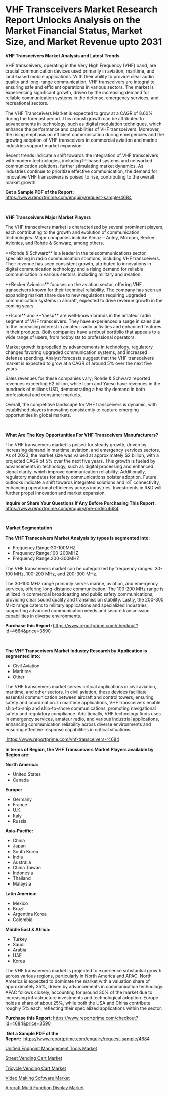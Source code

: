 <p><h1>VHF Transceivers Market Research Report Unlocks Analysis on the Market Financial Status, Market Size, and Market Revenue upto 2031</h1></p><p><strong>VHF Transceivers Market Analysis and Latest Trends</strong></p>
<p><p>VHF transceivers, operating in the Very High Frequency (VHF) band, are crucial communication devices used primarily in aviation, maritime, and land-based mobile applications. With their ability to provide clear audio quality and long-range communication, VHF transceivers are integral to ensuring safe and efficient operations in various sectors. The market is experiencing significant growth, driven by the increasing demand for reliable communication systems in the defense, emergency services, and recreational sectors.</p><p>The VHF Transceivers Market is expected to grow at a CAGR of 8.60% during the forecast period. This robust growth can be attributed to advancements in technology, such as digital modulation techniques, which enhance the performance and capabilities of VHF transceivers. Moreover, the rising emphasis on efficient communication during emergencies and the growing adoption of VHF transceivers in commercial aviation and marine industries support market expansion. </p><p>Recent trends indicate a shift towards the integration of VHF transceivers with modern technologies, including IP-based systems and networked communication solutions, further stimulating market dynamics. As industries continue to prioritize effective communication, the demand for innovative VHF transceivers is poised to rise, contributing to the overall market growth.</p></p>
<p><strong>Get a Sample PDF of the Report:&nbsp;</strong> <a href="https://www.reportprime.com/enquiry/request-sample/4684">https://www.reportprime.com/enquiry/request-sample/4684</a></p>
<p>&nbsp;</p>
<p><strong>VHF Transceivers Major Market Players</strong></p>
<p><p>The VHF transceivers market is characterized by several prominent players, each contributing to the growth and evolution of communication technologies. Major companies include Almaz – Antey, Morcom, Becker Avionics, and Rohde & Schwarz, among others.</p><p>**Rohde & Schwarz** is a leader in the telecommunications sector, specializing in radio communication solutions, including VHF transceivers. Their revenue has seen consistent growth, attributed to innovations in digital communication technology and a rising demand for reliable communication in various sectors, including military and aviation.</p><p>**Becker Avionics** focuses on the aviation sector, offering VHF transceivers known for their technical reliability. The company has seen an expanding market share due to new regulations requiring upgraded communication systems in aircraft, expected to drive revenue growth in the coming years.</p><p>**Icom** and **Yaesu** are well-known brands in the amateur radio segment of VHF transceivers. They have experienced a surge in sales due to the increasing interest in amateur radio activities and enhanced features in their products. Both companies have a robust portfolio that appeals to a wide range of users, from hobbyists to professional operators.</p><p>Market growth is propelled by advancements in technology, regulatory changes favoring upgraded communication systems, and increased defense spending. Analyst forecasts suggest that the VHF transceivers market is expected to grow at a CAGR of around 5% over the next five years.</p><p>Sales revenues for these companies vary; Rohde & Schwarz reported revenues exceeding €2 billion, while Icom and Yaesu have revenues in the hundreds of millions USD, demonstrating a healthy demand in both professional and consumer markets.</p><p>Overall, the competitive landscape for VHF transceivers is dynamic, with established players innovating consistently to capture emerging opportunities in global markets.</p></p>
<p>&nbsp;</p>
<p><strong>What Are The Key Opportunities For VHF Transceivers Manufacturers?</strong></p>
<p><p>The VHF transceivers market is poised for steady growth, driven by increasing demand in maritime, aviation, and emergency services sectors. As of 2023, the market size was valued at approximately $2 billion, with a projected CAGR of 5% over the next five years. This growth is fueled by advancements in technology, such as digital processing and enhanced signal clarity, which improve communication reliability. Additionally, regulatory mandates for safety communications bolster adoption. Future outlooks indicate a shift towards integrated solutions and IoT connectivity, enhancing operational efficiency across industries. Investments in R&D will further propel innovation and market expansion.</p></p>
<p><strong>Inquire or Share Your Questions If Any Before Purchasing This Report:</strong> <a href="https://www.reportprime.com/enquiry/pre-order/4684">https://www.reportprime.com/enquiry/pre-order/4684</a></p>
<p>&nbsp;</p>
<p><strong>Market Segmentation</strong></p>
<p><strong>The VHF Transceivers Market Analysis by types is segmented into:</strong></p>
<p><ul><li>Frequency Range:30-100MHZ</li><li>Frequency Range:100-200MHZ</li><li>Frequency Range:200-300MHZ</li></ul></p>
<p><p>The VHF transceivers market can be categorized by frequency ranges: 30-100 MHz, 100-200 MHz, and 200-300 MHz. </p><p>The 30-100 MHz range primarily serves marine, aviation, and emergency services, offering long-distance communication. The 100-200 MHz range is utilized in commercial broadcasting and public safety communications, providing clear sound quality and transmission stability. Lastly, the 200-300 MHz range caters to military applications and specialized industries, supporting advanced communication needs and secure transmission capabilities in diverse environments.</p></p>
<p><strong>Purchase this Report:&nbsp;</strong><a href="https://www.reportprime.com/checkout?id=4684&price=3590">https://www.reportprime.com/checkout?id=4684&price=3590</a></p>
<p>&nbsp;</p>
<p><strong>The VHF Transceivers Market Industry Research by Application is segmented into:</strong></p>
<p><ul><li>Civil Aviation</li><li>Maritime</li><li>Other</li></ul></p>
<p><p>The VHF transceivers market serves critical applications in civil aviation, maritime, and other sectors. In civil aviation, these devices facilitate essential communication between aircraft and control towers, ensuring safety and coordination. In maritime applications, VHF transceivers enable ship-to-ship and ship-to-shore communications, promoting navigational safety and regulatory compliance. Additionally, VHF technology finds uses in emergency services, amateur radio, and various industrial applications, enhancing communication reliability across diverse environments and ensuring effective response capabilities in critical situations.</p></p>
<p><a href="https://www.reportprime.com/vhf-transceivers-r4684">&nbsp;https://www.reportprime.com/vhf-transceivers-r4684</a></p>
<p><strong>In terms of Region, the VHF Transceivers Market Players available by Region are:</strong></p>
<p>
    <p> <strong> North America: </strong>
        <ul>
            <li>United States</li>
            <li>Canada</li>
        </ul>
        </p> 
    <p> <strong> Europe: </strong>
        <ul>
            <li>Germany</li>
            <li>France</li>
            <li>U.K.</li>
            <li>Italy</li>
            <li>Russia</li>
        </ul>
        </p> 
    <p> <strong> Asia-Pacific: </strong>
        <ul>
            <li>China</li>
            <li>Japan</li>
            <li>South Korea</li>
            <li>India</li>
            <li>Australia</li>
            <li>China Taiwan</li>
            <li>Indonesia</li>
            <li>Thailand</li>
            <li>Malaysia</li>
        </ul>
        </p> 
    <p> <strong> Latin America: </strong>
        <ul>
            <li>Mexico</li>
            <li>Brazil</li>
            <li>Argentina Korea</li>
            <li>Colombia</li>
        </ul>
        </p> 
    <p> <strong> Middle East & Africa: </strong>
        <ul>
            <li>Turkey</li>
            <li>Saudi</li>
            <li>Arabia</li>
            <li>UAE</li>
            <li>Korea</li>
        </ul>
    </p>
    </p>
<p><p>The VHF transceivers market is projected to experience substantial growth across various regions, particularly in North America and APAC. North America is expected to dominate the market with a valuation share of approximately 35%, driven by advancements in communication technology. APAC follows closely, accounting for around 30% of the market due to increasing infrastructure investments and technological adoption. Europe holds a share of about 25%, while both the USA and China contribute roughly 5% each, reflecting their specialized applications within the sector.</p></p>
<p><strong>Purchase this Report: </strong><a href="https://www.reportprime.com/checkout?id=4684&price=3590">https://www.reportprime.com/checkout?id=4684&price=3590</a></p>
<p>&nbsp;<strong>Get a Sample PDF of the Report:&nbsp;&nbsp;</strong><a href="https://www.reportprime.com/enquiry/request-sample/4684">https://www.reportprime.com/enquiry/request-sample/4684</a></p>
<p><strong></strong></p>
<p><p><a href="https://www.linkedin.com/pulse/emerging-trends-unified-endpoint-management-tools-market-0msxe?trackingId=jj3%2BMWhVQquQnwBcLo1eHQ%3D%3D">Unified Endpoint Management Tools Market</a></p><p><a href="https://issuu.com/reportprime-2/docs/street-vending-cart-market-size-203_430a6191b80a1b">Street Vending Cart Market</a></p><p><a href="https://issuu.com/reportprime-2/docs/tricycle-vending-cart-market-size-2_ec0ee855cf23bc">Tricycle Vending Cart Market</a></p><p><a href="https://www.linkedin.com/pulse/video-making-software-market-share-new-trends-analysis-jh4je?trackingId=O%2BTurySoR%2F2ZoTROdBXHFA%3D%3D">Video Making Software Market</a></p><p><a href="https://github.com/ygfu6u/Market-Research-Report-List-1/blob/main/aircraft-multi-function-display-market.md">Aircraft Multi Function Display Market</a></p></p>